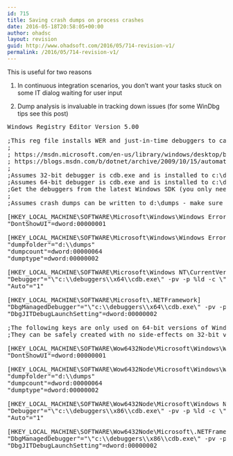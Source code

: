 ```yaml
---
id: 715
title: Saving crash dumps on process crashes
date: 2016-05-18T20:58:05+00:00
author: ohadsc
layout: revision
guid: http://www.ohadsoft.com/2016/05/714-revision-v1/
permalink: /2016/05/714-revision-v1/
---
```

This is useful for two reasons
  
1. In continuous integration scenarios, you don&#8217;t want your tasks stuck on some IT dialog waiting for user input
  
2. Dump analysis is invaluable in tracking down issues (for some WinDbg tips see this post)

<pre class="brush: plain; title: ; notranslate" title="">Windows Registry Editor Version 5.00
 
;This reg file installs WER and just-in-time debuggers to capture a dump of all process crashes for the machine:
;
; https://msdn.microsoft.com/en-us/library/windows/desktop/bb787181(v=vs.85).aspx
; https://blogs.msdn.com/b/dotnet/archive/2009/10/15/automatically-capturing-a-dump-when-a-process-crashes.aspx
;
;Assumes 32-bit debugger is cdb.exe and is installed to c:\debuggers\x86\.
;Assumes 64-bit debugger is cdb.exe and is installed to c:\debuggers\x64\.
;Get the debuggers from the latest Windows SDK (you only need to install &quot;Debugging Tools for Windows&quot;)
;
;Assumes crash dumps can be written to d:\dumps - make sure all users have write access to this directory!
 
[HKEY_LOCAL_MACHINE\SOFTWARE\Microsoft\Windows\Windows Error Reporting]
&quot;DontShowUI&quot;=dword:00000001

[HKEY_LOCAL_MACHINE\SOFTWARE\Microsoft\Windows\Windows Error Reporting\localdumps]
&quot;dumpfolder&quot;=&quot;d:\\dumps&quot;
&quot;dumpcount&quot;=dword:00000064
&quot;dumptype&quot;=dword:00000002

[HKEY_LOCAL_MACHINE\SOFTWARE\Microsoft\Windows NT\CurrentVersion\AeDebug]
&quot;Debugger&quot;=&quot;\&quot;c:\\debuggers\\x64\\cdb.exe\&quot; -pv -p %ld -c \&quot;.dump /u /ma d:\\dumps\\crash.dmp;.kill;qd\&quot;&quot;
&quot;Auto&quot;=&quot;1&quot;

[HKEY_LOCAL_MACHINE\SOFTWARE\Microsoft\.NETFramework]
&quot;DbgManagedDebugger&quot;=&quot;\&quot;c:\\debuggers\\x64\\cdb.exe\&quot; -pv -p %ld -c \&quot;.dump /u /ma d:\\dumps\\crash.dmp;.kill;qd\&quot;&quot;
&quot;DbgJITDebugLaunchSetting&quot;=dword:00000002
 
;The following keys are only used on 64-bit versions of Windows (note Wow6432Node).
;They can be safely created with no side-effects on 32-bit versions of Windows.

[HKEY_LOCAL_MACHINE\SOFTWARE\Wow6432Node\Microsoft\Windows\Windows Error Reporting]
&quot;DontShowUI&quot;=dword:00000001

[HKEY_LOCAL_MACHINE\SOFTWARE\Wow6432Node\Microsoft\Windows\Windows Error Reporting\localDumps]
&quot;dumpfolder&quot;=&quot;d:\\dumps&quot;
&quot;dumpcount&quot;=dword:00000064
&quot;dumptype&quot;=dword:00000002

[HKEY_LOCAL_MACHINE\SOFTWARE\Wow6432Node\Microsoft\Windows NT\CurrentVersion\AeDebug]
&quot;Debugger&quot;=&quot;\&quot;c:\\debuggers\\x86\\cdb.exe\&quot; -pv -p %ld -c \&quot;.dump /u /ma d:\\dumps\\crash.dmp;.kill;qd\&quot;&quot;
&quot;Auto&quot;=&quot;1&quot;
 
[HKEY_LOCAL_MACHINE\SOFTWARE\Wow6432Node\Microsoft\.NETFramework]
&quot;DbgManagedDebugger&quot;=&quot;\&quot;c:\\debuggers\\x86\\cdb.exe\&quot; -pv -p %ld -c \&quot;.dump /u /ma d:\\dumps\\crash.dmp;.kill;qd\&quot;&quot;
&quot;DbgJITDebugLaunchSetting&quot;=dword:00000002
</pre>